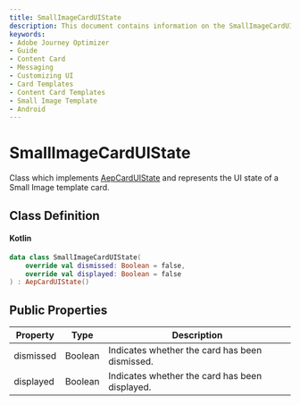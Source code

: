 ```yaml
---
title: SmallImageCardUIState
description: This document contains information on the SmallImageCardUIState.
keywords:
- Adobe Journey Optimizer
- Guide
- Content Card
- Messaging
- Customizing UI
- Card Templates
- Content Card Templates
- Small Image Template
- Android
---
```


# SmallImageCardUIState

Class which implements [AepCardUIState](./aepcarduistate.md) and represents the UI state of a Small Image template card.

## Class Definition

<CodeBlock slots="heading, code" repeat="1" languages="Kotlin" />

#### Kotlin

```kotlin
data class SmallImageCardUIState(
    override val dismissed: Boolean = false,
    override val displayed: Boolean = false
) : AepCardUIState()
```

## Public Properties

| Property  | Type    | Description                                    |
| --------- | ------- | ---------------------------------------------- |
| dismissed | Boolean | Indicates whether the card has been dismissed. |
| displayed | Boolean | Indicates whether the card has been displayed. |
